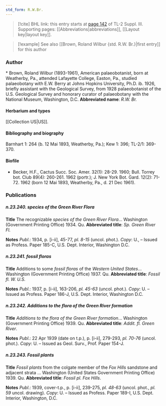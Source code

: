 ```yaml
---
std_form: R.W.Br.
---
```


> [!cite] BHL link: this entry starts at [page 142](https://www.biodiversitylibrary.org/page/33266449) of TL-2 Suppl. III.
> Supporting pages: [[Abbreviations|abbreviations]], [[Layout key|layout key]].

> [!example] See also [[Brown, Roland Wilbur {std. R.W. Br.}|first entry]] for this author

### Author

\* Brown, Roland Wilbur (1893-1961), American palaeobotanist, born at Weatherby, Pa., attended Lafayette College, Easton, Pa., studied palaeobotany with E.W. Berry at Johns Hopkins University, Ph.D. ib. 1926, briefly assistant with the Geological Survey, from 1928 palaeobotanist of the U.S. Geological Survey and honorary curator of palaeobotany with the National Museum, Washington, D.C. 
**Abbreviated name**: *R.W. Br.*

#### Herbarium and types

[[Collection US|US]].

#### Bibliography and biography

Barnhart 1: 264 (b. 12 Mai 1893, Weatherby, Pa.); Kew 1: 396; TL-2/1: 369-370.

#### Biofile

- Becker, H.F., Cactus Succ. Soc. Amer. 32(1): 28-29. 1960; Bull. Torrey bot. Club 89(4): 260-261. 1962 (portr.); J. New York Bot. Gard. 12(2): 71-72. 1962 (born 12 Mai 1893, Weatherby, Pa., d. 21 Dec 1961).

### Publications

##### n.23.240. species of the Green River Flora

**Title**
The recognizable *species of the Green River Flora*... Washington (Government Printing Office) 1934. Qu.
**Abbreviated title**: *Sp. Green River Fl.*

**Notes**
*Publ*.: 1934, p. \[i-ii\], 45-77, *pl. 8-15* (uncol. phot.). *Copy*: U., – Issued as Profess. Paper 185-C, U.S. Dept. Interior, Washington D.C.

##### n.23.241. fossil floras

**Title**
Additions to some *fossil floras* of the *Western United States*... Washington (Government Printing Office) 1937. Qu.
**Abbreviated title**: *Fossil fl. W. U.S.*

**Notes**
*Publ*.: 1937, p. \[i-ii\], 163-206, *pl. 45-63* (uncol. phot.). *Copy*: U. – Issued as Profess. Paper 186-J, U.S. Dept. Interior, Washington D.C.

##### n.23.242. Additions to the flora of the Green River formation

**Title**
*Additions to the flora of the Green River formation*... Washington (Government Printing Office) 1939. Qu.
**Abbreviated title**: *Addit. fl. Green River*.

**Notes**
*Publ*.: 22 Apr 1939 (date on t.p.), p. \[i-ii\], 279-293, *pl. 70-76* (uncol. phot.). *Copy*: U. – Issued as Geol. Surv., Prof. Paper 154-J.

##### n.23.243. Fossil plants

**Title**
*Fossil plants* from the colgate member of the *Fox Hills* sandstone and adjacent strata ... Washington (United States Government Printing Office) 1939. Qu.
**Abbreviated title**: *Fossil pl. Fox Hills*.

**Notes**
*Publ*.: 1939, cover-t.p., p. \[i-ii\], 239-275, *pl. 48-63* (uncol. phot., *pl. 59* uncol. drawing). *Copy*: U. – Issued as Profess. Paper 189-I, U.S. Dept. Interior, Washington, D.C.

